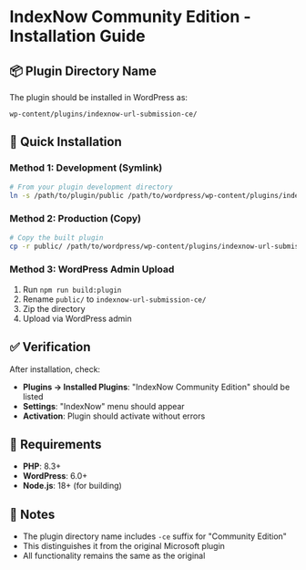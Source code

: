 # IndexNow Community Edition - Installation Guide

## 📦 Plugin Directory Name
The plugin should be installed in WordPress as:
```
wp-content/plugins/indexnow-url-submission-ce/
```

## 🚀 Quick Installation

### Method 1: Development (Symlink)
```bash
# From your plugin development directory
ln -s /path/to/plugin/public /path/to/wordpress/wp-content/plugins/indexnow-url-submission-ce
```

### Method 2: Production (Copy)
```bash
# Copy the built plugin
cp -r public/ /path/to/wordpress/wp-content/plugins/indexnow-url-submission-ce/
```

### Method 3: WordPress Admin Upload
1. Run `npm run build:plugin`
2. Rename `public/` to `indexnow-url-submission-ce/`
3. Zip the directory
4. Upload via WordPress admin

## ✅ Verification
After installation, check:
- **Plugins → Installed Plugins**: "IndexNow Community Edition" should be listed
- **Settings**: "IndexNow" menu should appear
- **Activation**: Plugin should activate without errors

## 🔧 Requirements
- **PHP**: 8.3+
- **WordPress**: 6.0+
- **Node.js**: 18+ (for building)

## 📝 Notes
- The plugin directory name includes `-ce` suffix for "Community Edition"
- This distinguishes it from the original Microsoft plugin
- All functionality remains the same as the original
